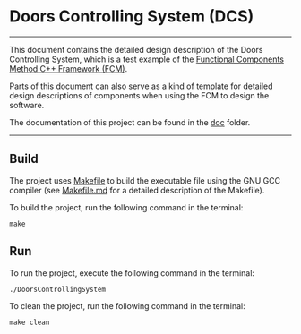 # Doors Controlling System (DCS)
---
This document contains the detailed design description of the Doors Controlling System, which is a test example of the [Functional Components Method C++ Framework (FCM)](https://github.com/computerguided/FCM).

Parts of this document can also serve as a kind of template for detailed design descriptions of components when using the FCM to design the software.

The documentation of this project can be found in the [doc](./doc/README.md) folder.

---

## Build

The project uses [Makefile](Makefile) to build the executable file using the GNU GCC compiler (see [Makefile.md](Makefile.md) for a detailed description of the Makefile).

To build the project, run the following command in the terminal:

```
make
```

## Run

To run the project, execute the following command in the terminal:

```
./DoorsControllingSystem
```

To clean the project, run the following command in the terminal:

```
make clean
```
